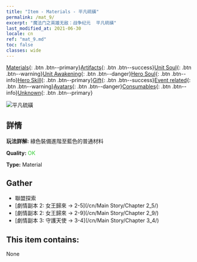 ```yaml
---
title: "Item - Materials - 平凡硫磺"
permalink: /mat_9/
excerpt: "魔法门之英雄无敌：战争纪元  平凡硫磺"
last_modified_at: 2021-06-30
locale: cn
ref: "mat_9.md"
toc: false
classes: wide
---
```

 [Materials](/ItemsCN/){: .btn .btn--primary}[Artifacts](/ItemsCN/Artifacts/){: .btn .btn--success}[Unit Soul](/ItemsCN/UnitSoul/){: .btn .btn--warning}[Unit Awakening](/ItemsCN/UnitAwakening/){: .btn .btn--danger}[Hero Soul](/ItemsCN/HeroSoul/){: .btn .btn--info}[Hero Skill](/ItemsCN/HeroSkill/){: .btn .btn--primary}[Gift](/ItemsCN/Gift/){: .btn .btn--success}[Event related](/ItemsCN/Events/){: .btn .btn--warning}[Avatars](/ItemsCN/Avatars/){: .btn .btn--danger}[Consumables](/ItemsCN/Consumables/){: .btn .btn--info}[Unknown](/ItemsCN/Unknown/){: .btn .btn--primary}

 ![平凡硫磺](/images/t/i_cailiao_liuhuang1.png)

## 詳情
 **玩法詳解:** 綠色裝備進階至藍色的普通材料

 **Quality:** <span style="color: #32CD32">OK</span>

 **Type:** Material

## Gather

*    聯盟探索 
*    [劇情副本 2: 女王歸來 -> 2-5](/cn/Main Story/Chapter 2_5/) 
*    [劇情副本 2: 女王歸來 -> 2-9](/cn/Main Story/Chapter 2_9/) 
*    [劇情副本 3: 守護天使 -> 3-4](/cn/Main Story/Chapter 3_4/) 

## This item contains:

  None

